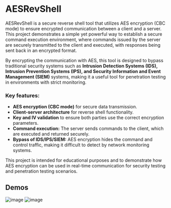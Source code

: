 # AESRevShell
AESRevShell is a secure reverse shell tool that utilizes AES encryption (CBC mode) to ensure encrypted communication between a client and a server. This project demonstrates a simple yet powerful way to establish a secure command execution environment, where commands issued by the server are securely transmitted to the client and executed, with responses being sent back in an encrypted format.

By encrypting the communication with AES, this tool is designed to bypass traditional security systems such as **Intrusion Detection Systems (IDS), Intrusion Prevention Systems (IPS), and Security Information and Event Management (SIEM)** systems, making it a useful tool for penetration testing in environments with strict monitoring.

### Key features:
- **AES encryption (CBC mode)** for secure data transmission.
- **Client-server architecture** for reverse shell functionality.
- **Key and IV validation** to ensure both parties use the correct encryption parameters.
- **Command execution:** The server sends commands to the client, which are executed and returned securely.
- **Bypass of IDS/IPS/SIEM:** AES encryption hides the command and control traffic, making it difficult to detect by network monitoring systems.

This project is intended for educational purposes and to demonstrate how AES encryption can be used in real-time communication for security testing and penetration testing scenarios.

## Demos
![image](https://github.com/user-attachments/assets/fa632162-df75-4409-9db0-ddffb113dbb4)
![image](https://github.com/user-attachments/assets/afabc598-1cd5-4205-89aa-f32b6a2a5361)

